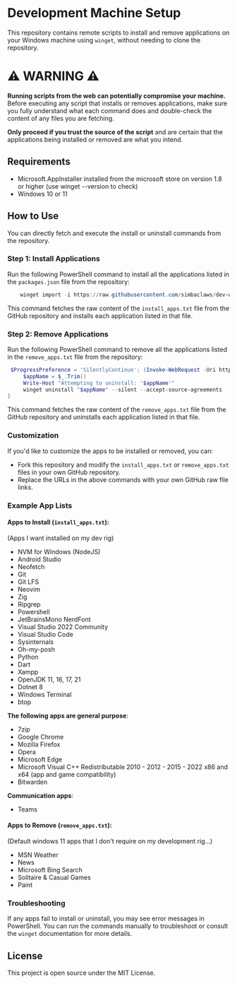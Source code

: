 # Development Machine Setup

This repository contains remote scripts to install and remove applications on your Windows machine using `winget`, without needing to clone the repository.

# ⚠️ WARNING ⚠️

**Running scripts from the web can potentially compromise your machine.**  
Before executing any script that installs or removes applications, make sure you fully understand what each command does and double-check the content of any files you are fetching.

**Only proceed if you trust the source of the script** and are certain that the applications being installed or removed are what you intend.


## Requirements
- Microsoft.AppInstaller installed from the microsoft store on version 1.8 or higher (use winget --version to check)
- Windows 10 or 11

## How to Use

You can directly fetch and execute the install or uninstall commands from the repository.

### Step 1: Install Applications

Run the following PowerShell command to install all the applications listed in the `packages.json` file from the repository:

```powershell
    winget import -i https://raw.githubusercontent.com/simbaclaws/dev-windows/main/packages.json
```

This command fetches the raw content of the `install_apps.txt` file from the GitHub repository and installs each application listed in that file.

### Step 2: Remove Applications

Run the following PowerShell command to remove all the applications listed in the `remove_apps.txt` file from the repository:

```powershell
 $ProgressPreference = 'SilentlyContinue'; (Invoke-WebRequest -Uri https://raw.githubusercontent.com/simbaclaws/dev-windows/main/remove_apps.txt).Content -split "`n" | ForEach-Object {
     $appName = $_.Trim()
     Write-Host "Attempting to uninstall: '$appName'"
     winget uninstall "$appName" --silent --accept-source-agreements
}
```

This command fetches the raw content of the `remove_apps.txt` file from the GitHub repository and uninstalls each application listed in that file.

### Customization

If you'd like to customize the apps to be installed or removed, you can:
- Fork this repository and modify the `install_apps.txt` or `remove_apps.txt` files in your own GitHub repository.
- Replace the URLs in the above commands with your own GitHub raw file links.

### Example App Lists

#### Apps to Install (`install_apps.txt`):
(Apps I want installed on my dev rig)

- NVM for Windows (NodeJS)
- Android Studio
- Neofetch
- Git
- Git LFS
- Neovim
- Zig
- Ripgrep
- Powershell
- JetBrainsMono NerdFont 
- Visual Studio 2022 Community
- Visual Studio Code
- Sysinternals
- Oh-my-posh
- Python
- Dart
- Xampp
- OpenJDK 11, 16, 17, 21
- Dotnet 8
- Windows Terminal
- btop

**The following apps are general purpose**:
- 7zip
- Google Chrome
- Mozilla Firefox
- Opera
- Microsoft Edge
- Microsoft Visual C++ Redistributable 2010 - 2012 - 2015 - 2022 x86 and x64 (app and game compatibility)
- Bitwarden

**Communication apps**:
- Teams

#### Apps to Remove (`remove_apps.txt`):
(Default windows 11 apps that I don't require on my development rig...)

- MSN Weather
- News
- Microsoft Bing Search
- Solitaire & Casual Games
- Paint

### Troubleshooting

If any apps fail to install or uninstall, you may see error messages in PowerShell. You can run the commands manually to troubleshoot or consult the `winget` documentation for more details.

## License

This project is open source under the MIT License.
